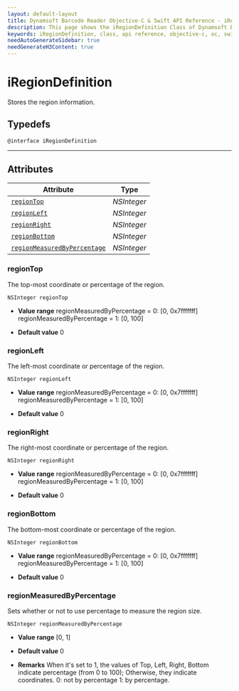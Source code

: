 ```yaml
---
layout: default-layout
title: Dynamsoft Barcode Reader Objective-C & Swift API Reference - iRegionDefinition Class
description: This page shows the iRegionDefinition Class of Dynamsoft Barcode Reader for iOS SDK.
keywords: iRegionDefinition, class, api reference, objective-c, oc, swift
needAutoGenerateSidebar: true
needGenerateH3Content: true
---
```


# iRegionDefinition

Stores the region information.  

## Typedefs

```objc
@interface iRegionDefinition
```  
  
---

## Attributes
  
| Attribute | Type |
|---------- | ---- |
| [`regionTop`](#regiontop) | *NSInteger* |
| [`regionLeft`](#regionleft) | *NSInteger* |
| [`regionRight`](#regionright) | *NSInteger* |
| [`regionBottom`](#regionbottom) | *NSInteger* |
| [`regionMeasuredByPercentage`](#regionmeasuredbypercentage) | *NSInteger* |

### regionTop

The top-most coordinate or percentage of the region.

```objc
NSInteger regionTop
```

- **Value range**
    regionMeasuredByPercentage = 0: [0, 0x7fffffff]  
    regionMeasuredByPercentage = 1: [0, 100]  

- **Default value**
    0

### regionLeft

The left-most coordinate or percentage of the region.

```objc
NSInteger regionLeft
```

- **Value range**
    regionMeasuredByPercentage = 0: [0, 0x7fffffff]  
    regionMeasuredByPercentage = 1: [0, 100]  

- **Default value**
    0

### regionRight

The right-most coordinate or percentage of the region.

```objc
NSInteger regionRight
```

- **Value range**
    regionMeasuredByPercentage = 0: [0, 0x7fffffff]
    regionMeasuredByPercentage = 1: [0, 100]

- **Default value**
    0

### regionBottom

The bottom-most coordinate or percentage of the region.

```objc
NSInteger regionBottom
```

- **Value range**
    regionMeasuredByPercentage = 0: [0, 0x7fffffff]  
    regionMeasuredByPercentage = 1: [0, 100]  

- **Default value**
    0

### regionMeasuredByPercentage

Sets whether or not to use percentage to measure the region size.

```objc
NSInteger regionMeasuredByPercentage
```

- **Value range**
    [0, 1]

- **Default value**
    0

- **Remarks**
    When it's set to 1, the values of Top, Left, Right, Bottom indicate percentage (from 0 to 100); Otherwise, they indicate coordinates. 0: not by percentage 1: by percentage.
